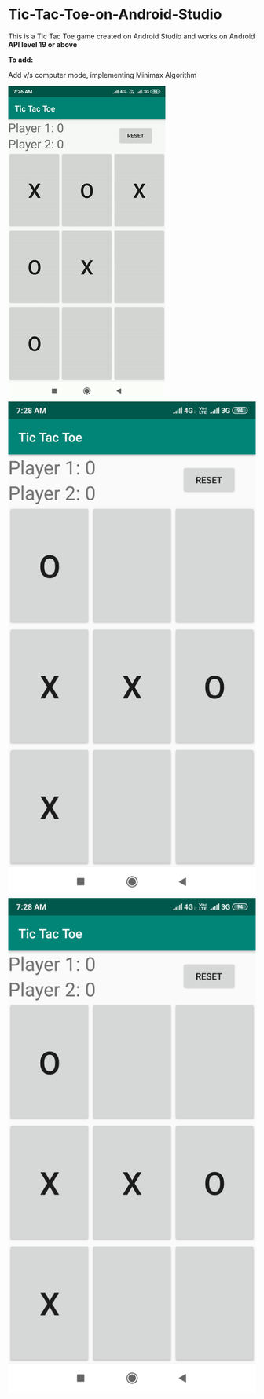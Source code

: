 # Tic-Tac-Toe-on-Android-Studio
This is a Tic Tac Toe game created on Android Studio and works on Android **API level 19 or above**

**To add:**

Add v/s computer mode, implementing Minimax Algorithm 

![Player 1 wins](https://github.com/chirag2506/Tic-Tac-Toe-on-Android-Studio/blob/master/Screenrecorder-2019-08-26-07-26.gif)
![Screen Rotated](https://github.com/chirag2506/Tic-Tac-Toe-on-Android-Studio/blob/master/Screenshot_2019-08-26-07-28-14-284_com.example.chiraggupta.tictactoe.png)
![](https://github.com/chirag2506/Tic-Tac-Toe-on-Android-Studio/blob/master/Screenshot_2019-08-26-07-28-14-284_com.example.chiraggupta.tictactoe.png)
